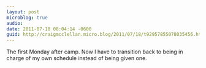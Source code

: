 ```yaml
---
layout: post
microblog: true
audio: 
date: 2011-07-18 08:04:14 -0600
guid: http://craigmcclellan.micro.blog/2011/07/18/t92957855078035456.html
---
```

The first Monday after camp. Now I have to transition back to being in charge of my own schedule instead of being given one.
